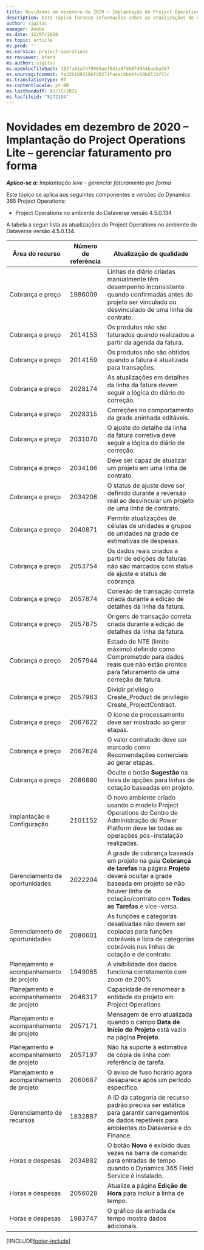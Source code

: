 ```yaml
---
title: Novidades em dezembro de 2020 – Implantação do Project Operations Lite – gerenciar faturamento pro forma
description: Este tópico fornece informações sobre as atualizações de qualidade disponíveis na versão de dezembro de 2020 da implantação do Project Operations Lite – gerenciar faturamento pro forma.
author: sigitac
manager: Annbe
ms.date: 12/07/2020
ms.topic: article
ms.prod: ''
ms.service: project-operations
ms.reviewer: kfend
ms.author: sigitac
ms.openlocfilehash: 383fa01a7d79989aef041a8fd68749446aeba367
ms.sourcegitcommit: fa32b1893286f20271fa4ec4be8fc68bd135f53c
ms.translationtype: HT
ms.contentlocale: pt-BR
ms.lasthandoff: 02/15/2021
ms.locfileid: "5272194"
---
```

# <a name="whats-new-december-2020---project-operations-lite-deployment---deal-to-proforma-invoicing"></a>Novidades em dezembro de 2020 – Implantação do Project Operations Lite – gerenciar faturamento pro forma

_**Aplica-se a:** Implantação leve - gerenciar faturamento pro forma_

Este tópico se aplica aos seguintes componentes e versões do Dynamics 365 Project Operations:

  - Project Operations no ambiente do Dataverse versão 4.5.0.134 

A tabela a seguir lista as atualizações do Project Operations no ambiente do Dataverse versão 4.5.0.134.

| **Área do recurso** | **Número de referência** | **Atualização de qualidade** |
| --- | --- | --- |
| Cobrança e preço | 1986009 | Linhas de diário criadas manualmente têm desempenho inconsistente quando confirmadas antes do projeto ser vinculado ou desvinculado de uma linha de contrato. |
| Cobrança e preço | 2014153 | Os produtos não são faturados quando realizados a partir da agenda da fatura. |
| Cobrança e preço | 2014159 | Os produtos não são obtidos quando a fatura é atualizada para transações. |
| Cobrança e preço | 2028174 | As atualizações em detalhes da linha da fatura devem seguir a lógica do diário de correção. |
| Cobrança e preço | 2028315 | Correções no comportamento da grade aninhada editáveis. |
| Cobrança e preço | 2031070 | O ajuste do detalhe da linha da fatura corretiva deve seguir a lógica do diário de correção. |
| Cobrança e preço | 2034186 | Deve ser capaz de atualizar um projeto em uma linha de contrato. |
| Cobrança e preço | 2034206 | O status de ajuste deve ser definido durante a reversão real ao desvincular um projeto de uma linha de contrato. |
| Cobrança e preço | 2040871 | Permitir atualizações de células de unidades e grupos de unidades na grade de estimativas de despesas. |
| Cobrança e preço | 2053754 | Os dados reais criados a partir de edições de faturas não são marcados com status de ajuste e status de cobrança. |
| Cobrança e preço | 2057874 | Conexão de transação correta criada durante a edição de detalhes da linha da fatura. |
| Cobrança e preço | 2057875 | Origens de transação correta criada durante a edição de detalhes da linha da fatura. |
| Cobrança e preço | 2057944 | Estado de NTE (limite máximo) definido como Comprometido para dados reais que não estão prontos para faturamento de uma correção de fatura. |
| Cobrança e preço | 2057963 | Dividir privilégio Create\_Product de privilégio Create\_ProjectContract. |
| Cobrança e preço | 2067622 | O ícone de processamento deve ser mostrado ao gerar etapas. |
| Cobrança e preço | 2067624 | O valor contratado deve ser marcado como Recomendações comerciais ao gerar etapas. |
| Cobrança e preço | 2086880 | Oculte o botão **Sugestão** na faixa de opções para linhas de cotação baseadas em projeto. |
| Implantação e Configuração | 2101152 | O novo ambiente criado usando o modelo Project Operations do Centro de Administração do Power Platform deve ter todas as operações pós-instalação realizadas. |
|   Gerenciamento de oportunidades | 2022204 | A grade de cobrança baseada em projeto na guia **Cobrança de tarefas** na página **Projeto** deverá ocultar a grade baseada em projeto se não houver linha de cotação/contrato com **Todas as Tarefas** e vice-versa. |
|   Gerenciamento de oportunidades | 2086601 | As funções e categorias desativadas não devem ser copiadas para funções cobráveis e lista de categorias cobráveis nas linhas de cotação e de contrato. |
| Planejamento e acompanhamento de projeto | 1949065 | A visibilidade dos dados funciona corretamente com zoom de 200% |
| Planejamento e acompanhamento de projeto | 2046317 | Capacidade de renomear a entidade do projeto em Project Operations |
| Planejamento e acompanhamento de projeto | 2057171 | Mensagem de erro atualizada quando o campo **Data de Início do Projeto** está vazio na página **Projeto**. |
| Planejamento e acompanhamento de projeto | 2057197 | Não há suporte à estimativa de cópia de linha com referência de tarefa. |
| Planejamento e acompanhamento de projeto | 2060687 | O aviso de fuso horário agora desaparece após um período específico. |
| Gerenciamento de recursos | 1832887 | A ID da categoria de recurso padrão precisa ser estática para garantir carregamentos de dados repetíveis para ambientes do Dataverse e do Finance. |
| Horas e despesas | 2034882 | O botão **Novo** é exibido duas vezes na barra de comando para entradas de tempo quando o Dynamics 365 Field Service é instalado. |
| Horas e despesas | 2056028 | Atualize a página **Edição de Hora** para incluir a linha de tempo. |
| Horas e despesas | 1983747 | O gráfico de entrada de tempo mostra dados adicionais. |


[!INCLUDE[footer-include](../../includes/footer-banner.md)]
